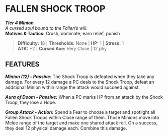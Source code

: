 ﻿---
tier: 4
type: Minion
difficulty: 18
hp: 1
stress: 1
---
# FALLEN SHOCK TROOP

***Tier 4 Minion***  
*A cursed soul bound to the Fallen’s will.*  
**Motives & Tactics:** Crush, dominate, earn relief, punish

> **Difficulty:** 18 | **Thresholds:** None | **HP:** 1 | **Stress:** 1  
> **ATK:** +2 | **Cursed Axe:** Very Close | 12 phy  

## FEATURES

***Minion (12) - Passive:*** The Shock Troop is defeated when they take any damage. For every 12 damage a PC deals to the Shock Troop, defeat an additional Minion within range the attack would succeed against.

***Aura of Doom - Passive:*** When a PC marks HP from an attack by the Shock Troop, they lose a Hope.

***Group Attack - Action:*** Spend a Fear to choose a target and spotlight all Fallen Shock Troops within Close range of them. Those Minions move into Melee range of the target and make one shared attack roll. On a success, they deal 12 physical damage each. Combine this damage.
